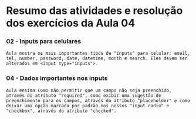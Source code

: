 # Resumo das atividades e resolução dos exercícios da Aula 04 #

### 02 - Inputs para celulares ###
    Aula mostra os mais importantes tipos de "inputs" para celular: email, tel, number, password, date, datetime, month e search. Eles devem ser alterados em <input type="inputs">.


### 04 - Dados importantes nos inputs ###
    Aula ensima Como não permitir que um campo não seja preenchido, através do atributo "required", como exibir uma sugestão de preenchimento para os campos, através do atributo "placeholder" e como deixar uma opção marcada por padrão nos nossos "input radio" e "checkbox", através do atributo "checked".